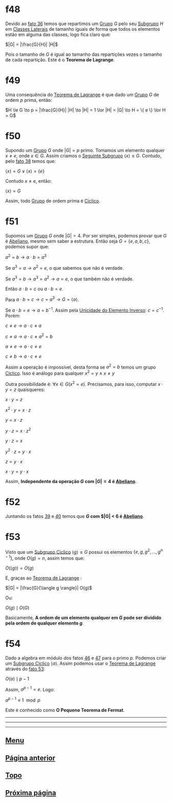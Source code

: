# f48

Devido ao [fato 36](/page%203.md#f36) temos que repartimos um [Grupo](/page%201.md#f11) $G$ pelo seu [Subgrupo](/page%203.md#27) $H$ em [Classes Laterais](/page%203.md#34) de tamanho iguais de forma que todos os elementos estão em alguma das classes, logo fica claro que:

$|G| = |\frac{G}{H}| |H|$

Pois o tamanho de $G$ é igual ao tamanho das repartições vezes o tamanho de cada repartição. Este é o **Teorema de Lagrange**.

# f49

Uma consequência do [Teorema de Lagrange](#f37) é que dado um [Grupo](/page%201.md#f11) $G$ de ordem $p$ prima, então:

$H \le G \to p = |\frac{G}{H}| |H| \to |H| = 1 \lor |H| = |G| \to H = \{ e \} \lor H = G$

# f50

Supondo um [Grupo](/page%201.md#f11) $G$ onde $|G| = p$ primo. Tomamos um elemento qualquer $x \ne e$, onde $x \in G$. Assim criamos o [Seguinte Subgrupo](/page%203.md#30) $\langle x \rangle \le G$. Contudo, pelo [fato 38](#38) temos que:

$\langle x \rangle = G \lor \langle x \rangle = \{ e \}$

Contudo $x \ne e$, então:

$\langle x \rangle = G$

Assim, todo [Grupo](/page%201.md#f11) de ordem prima é [Ciclico](#f26).

# f51

Supomos um [Grupo](/page%201.md#f11) $G$ onde $|G| = 4$. Por ser simples, podemos provar que $G$ é [Abeliano](/page%201.md#f14), mesmo sem saber a estrutura. Então seja $G = \{ e, a, b, c \}$, podemos supor que:

$a^2 = b \to a \cdot b = a^3$

Se $a^3 = a \to a^2 = e$, o que sabemos que não é verdade.

Se $a^3 = b \to a^3 = a^2 \to a = e$, o que também não é verdade.

Então $a \cdot b = c$ ou $a \cdot b = e$.

Para $a \cdot b = c \to c = a^3 \to G = \langle a \rangle$.

Se $a \cdot b = e \to a = b^{-1}$. Assim pela [Unicidade do Elemento Inverso](/page%201.md#f10): $c = c^{-1}$. Porém:

$c \ne e \to a \cdot c \ne a$

$c \ne a \to a \cdot c \ne a^2 = b$

$a \ne e \to a \cdot c \ne e$

$c \ne b \to a \cdot c \ne e$

Assim a operação é impossível, desta forma se $a^2 = b$ temos um grupo [Ciclico](/page%202.md#f26). Isso é análogo para qualquer $x^2 = y \land x \ne y$ 

Outra possibilidade é: $\forall x \in G (x^2 = e)$. Precisamos, para isso, computar $x \cdot y = z$ quaisqueres:

$x \cdot y = z$

$x^2 \cdot y = x \cdot z$

$y = x \cdot z$

$y \cdot z = x \cdot z^2$

$y \cdot z = x$

$y^2 \cdot z = y \cdot x$

$z = y \cdot x$

$x \cdot y  = y \cdot x$

Assim, **Independente da operação $G$ com $|G| = 4$ é [Abeliano](/page%201.md#f14)**.

# f52

Juntando os fatos [39](#f39) e [40](#f40) temos que **$G$ com $|G| < 6 é [Abeliano](/page%201.md#f14)**.

# f53

Visto que um [Subgrupo Ciclico](/page%202.md#f25) $\langle g \rangle \le G$ possui os elementos $\{ e, g, g^2,..., g^{n-1}\}$, onde $O(g) = n$, assim temos que:

$O(\langle g \rangle) = O(g)$

E, graças ao [Teorema de Lagrange](#f48) :

$|G| = |\frac{G}{\langle g \rangle}| O(g)$

Ou:

$O(g) \mid O(G)$

Basicamente, **A ordem de um elemento qualquer em $G$ pode ser dividido pela ordem de qualquer elemento $g$**.

# f54

Dado a algebra em módulo dos fatos [46](/page%204.md#46) e [47](/page%204.md#47) para o primo $p$. Podemos criar um [Subgrupo Ciclico](/page%202.md#f25) $\langle a \rangle$. Assim podemos usar o [Teorema de Lagrange](#f48) através do [fato 53](#f53):

$O(a) \mid p - 1$

Assim, $a^{p - 1} = e$. Logo:

$a^{p - 1} \equiv 1 \mod p$

Este é conhecido como **O Pequeno Teorema de Fermat**.

---
---
---

## [Menu](/readme.md)

## [Página anterior](/page%204.md)

## [Topo](#f48)

## [Próxima página](/page%206.md)
